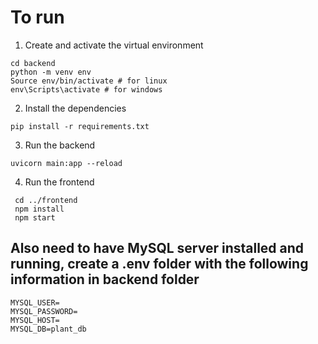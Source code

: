 # To run

1. Create and activate the virtual environment 
  ```
  cd backend 
  python -m venv env
  Source env/bin/activate # for linux 
  env\Scripts\activate # for windows
  ```
2. Install the dependencies
  ```
  pip install -r requirements.txt
  ```
3. Run the backend
  ```
  uvicorn main:app --reload
  ```
4. Run the frontend
  ```
   cd ../frontend
   npm install
   npm start
  ```
## Also need to have MySQL server installed and running, create a .env folder with the following information in backend folder
```
MYSQL_USER=
MYSQL_PASSWORD=
MYSQL_HOST=
MYSQL_DB=plant_db
```
